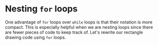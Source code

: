 # Nesting `for` loops

One advantage of `for` loops over `while` loops is that their notation
is more compact. This is especially helpful when we are nesting loops
since there are fewer pieces of code to keep track of. Let's rewrite
our rectangle drawing code using `for` loops.
